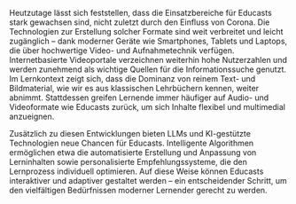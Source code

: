<!-- filename: 07_Fazit.md -->
<!-- title: Fazit -->

Heutzutage lässt sich feststellen, dass die Einsatzbereiche für Educasts stark gewachsen sind, nicht zuletzt durch den Einfluss von Corona. Die Technologien zur Erstellung solcher Formate sind weit verbreitet und leicht zugänglich – dank moderner Geräte wie Smartphones, Tablets und Laptops, die über hochwertige Video- und Aufnahmetechnik verfügen. Internetbasierte Videoportale verzeichnen weiterhin hohe Nutzerzahlen und werden zunehmend als wichtige Quellen für die Informationssuche genutzt. Im Lernkontext zeigt sich, dass die Dominanz von reinem Text- und Bildmaterial, wie wir es aus klassischen Lehrbüchern kennen, weiter abnimmt. Stattdessen greifen Lernende immer häufiger auf Audio- und Videoformate wie Educasts zurück, um sich Inhalte flexibel und multimedial anzueignen.

Zusätzlich zu diesen Entwicklungen bieten LLMs und KI-gestützte Technologien neue Chancen für Educasts. Intelligente Algorithmen ermöglichen etwa die automatisierte Erstellung und Anpassung von Lerninhalten sowie personalisierte Empfehlungssysteme, die den Lernprozess individuell optimieren. Auf diese Weise können Educasts interaktiver und adaptiver gestaltet werden – ein entscheidender Schritt, um den vielfältigen Bedürfnissen moderner Lernender gerecht zu werden.